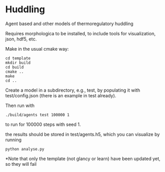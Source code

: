 # Huddling

Agent based and other models of thermoregulatory huddling

Requires morphologica to be installed, to include tools for visualization, json, hdf5, etc.

Make in the usual cmake way:

```
cd template
mkdir build
cd build
cmake ..
make
cd ..
```
 
Create a model in a subdirectory, e.g., test, by populating it with test/config.json (there is an example in test already). 

Then run with 

```
./build/agents test 100000 1
```

to run for 100000 steps with seed 1.

the results should be stored in test/agents.h5, which you can visualize by running
 
```
python analyse.py
```

*Note that only the template (not glancy or learn) have been updated yet, so they will fail

